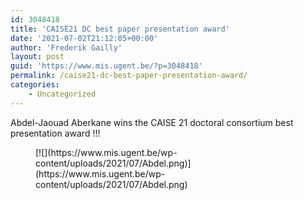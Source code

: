 ```yaml
---
id: 3048418
title: 'CAISE21 DC best paper presentation award'
date: '2021-07-02T21:12:05+00:00'
author: 'Frederik Gailly'
layout: post
guid: 'https://www.mis.ugent.be/?p=3048418'
permalink: /caise21-dc-best-paper-presentation-award/
categories:
    - Uncategorized
---
```


Abdel-Jaouad Aberkane wins the CAISE 21 doctoral consortium best presentation award !!!

<figure class="wp-block-image size-large">[![](https://www.mis.ugent.be/wp-content/uploads/2021/07/Abdel.png)](https://www.mis.ugent.be/wp-content/uploads/2021/07/Abdel.png)</figure>